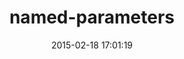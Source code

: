 ---
layout: post
title:  "named-parameters"
repo:   "jurisgalang/named-parameters"
date:   2015-02-18 17:01:19
gemurl: http://github.com/jurisgalang/named-parameters
---